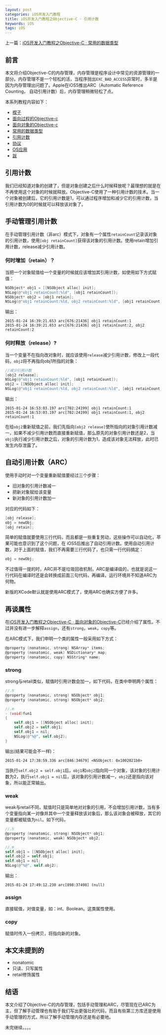 ```yaml
---
layout: post
categories: iOS开发入门教程
title: iOS开发入门教程之Objective-C · 引用计数
keywords: iOS
tags: iOS
---
```


上一篇：[iOS开发入门教程之Objective-C · 常用的数据类型](http://zh.5long.me/2015/learning-ios-oc-3/)

## 前言
本文将介绍Objective-C的内存管理，内存管理是程序设计中常见的资源管理的一部分。内存管理不是一个轻松的活，当程序抛出`EXC_BAD_ACCESS`异常时，多半是因为内存管理出问题了。Apple在iOS5推出ARC（Automatic Reference Counting， 自动引用计数）后，内存管理稍微轻松了点。

本系列教程内容如下：

*  [楔子](http://zh.5long.me/2014/learning-ios-preface/)
*  [面向过程的Objective-c](http://zh.5long.me/2014/learning-ios-oc-1/)
*  [面向对象的Objective-c](http://zh.5long.me/2014/learning-ios-oc-2/)
*  [常用的数据类型](http://zh.5long.me/2015/learning-ios-oc-3/)
*  [引用计数](http://zh.5long.me/2015/learning-ios-oc-4/)
*  [协议](http://zh.5long.me/2015/learning-ios-oc-5/)
*  [OS应用](http://zh.5long.me/2015/ios-first-app/)
* [跋](http://zh.5long.me/2015/ios-epilogue/)

## 引用计数
我们已经知道对象的创建了，但是对象创建之后什么时候释放呢？最理想的就是在不再使用这个对象的时候就释放。Objective-C使用了一种引用计数的技术。当一个对象被创建后，它的引用计数是1，可以通过程序增加和减少它的引用计数，当引用计数为0的时候就可以释放该对象了。

<!--more-->

## 手动管理引用计数
在手动管理引用计数（非arc）模式下，对象有一个属性`retainCount`记录该对象的引用计数，使用`[obj retainCount]`获得该对象的引用计数。使用retain增加引用计数，release减少引用计数。

### 何时增加（retain）？
当把一个对象赋值给一个变量的时候就应该增加其引用计数，如使用如下方式赋值：


```objective-c
NSObject* obj1 = [[NSObject alloc] init];
NSLog(@"obj1 retainCount:%ld", [obj1 retainCount]);
NSObject* obj2 = [obj1 retain];
NSLog(@"obj1 retainCount:%ld, obj2 retainCount:%ld", [obj1 retainCount], [obj2 retainCount]);
```

输出：


```
2015-01-24 16:39:21.653 arc[676:21436] obj1 retainCount:1
2015-01-24 16:39:21.653 arc[676:21436] obj1 retainCount:2, obj2 retainCount:2
```

### 何时释放（release）?
当一个变量不在指向改对象时，就应该使用`release`减少引用计数，修改上一段代码，`obj2`将不再指向obj1所指的对象：

```objective-c
//减少引用计数
[obj2 release];
NSLog(@"obj1 retainCount:%ld", [obj1 retainCount]);
obj2 = [[NSObject alloc] init];
NSLog(@"obj1 retainCount:%ld, obj2 retainCount:%ld", [obj1 retainCount], [obj2 retainCount]);
```

输出：

```
2015-01-24 16:53:03.197 arc[702:24199] obj1 retainCount:1
2015-01-24 16:53:03.197 arc[702:24199] obj1 retainCount:1, obj2 retainCount:1
```

在给`obj2`重新赋值之前，我们先指向`[obj2 release]`使所指向的对象引用计数减一，如果不减少引用计数而直接重新赋值，那么原先的对象引用计数还是2，当`obj1`执行减少引用计数之后，对象的引用计数为1，造成该对象无法释放，此时已发生内存泄露了。


## 自动引用计数（ARC）
使用手动时对一个变量重新赋值要经过三个步骤：

*  旧对象的引用计数减一
*  把新对象赋给该变量
*  新对象的引用计数加一

对应的代码如下：

```objective-c
[obj release];
obj = newObj;
[obj retain];
```

简单的赋值就要使用三行代码，而且都是一些重复劳动，这些操作可以自动化，苹果可能也意识到了这个问题，在 iOS5后推出了自动引用计数。使用自动引用计数，对于上面的赋值，我们不再需要三行代码了，也只需一行代码搞定：

```objective-c
obj = newObj;
```

不过值得一提的时，ARC并不是垃圾回收机制，ARC是编译级的，也就是说这一行代码在编译时还是会转换成前面三句代码，再编译。运行环境并不知道ARC为何物。

新版的XCode默认就是使用ARC模式了，使用ARC也确实方便了许多。

## 再谈属性
在[iOS开发入门教程之Objective-C · 面向对象的Objective-C](http://zh.5long.me/2014/learning-ios-oc-2/)已经介绍了属性。不过并没有进一步解释`assign`，还有`strong`，`weak`，`copy`等。

在ARC模式下，我们申明一个类的属性一般采用如下方式：

```objective-c
@property (nonatomic, strong) NSArray* items;
@property (nonatomic, weak) NSDictionary* map;
@property (nonatomic, copy) NSString* name;
```

### strong
strong与retail类似，赋值时引用计数会加一，如下代码，在类中申明两个属性：

```objective-c
//.h
@property (nonatomic, strong) NSObject* obj1;
@property (nonatomic, strong) NSObject* obj2;

//.m
- (void)fun1
{
    self.obj1 = [[NSObject alloc] init];
    self.obj2 = self.obj1;
    self.obj1 = nil;
    NSLog(@"%@", self.obj2);
}
```

输出(结果可能会不一样)：
```
2015-01-24 17:38:59.336 arc[846:34679] <NSObject: 0x1002021b0>
```

当执行`self.obj2 = self.obj1`后，`obj1`和`obj2`指向同一个对象，该对象的引用计数为2，执行`self.obj1 = nil`后，该对象的引用计数减一，`obj2`还是指向该对象，所以能正常输出。

### weak
weak与retail不同，赋值时只是简单地对对象的引用，不会增加引用计数，当有多个变量指向某一对像并其中一个变量释放该对象后，那么该对象会被释放，其它的变量都被赋值为`nil`。如下代码，


```objective-c
//.h
@property (nonatomic, strong) NSObject* obj1;
@property (nonatomic, weak) NSObject* obj2;

//.m
self.obj1 = [[NSObject alloc] init];
self.obj2 = self.obj1;
self.obj1 = nil;
NSLog(@"%@", self.obj2);
```

输出：


```
2015-01-24 17:49:12.230 arc[898:37498] (null)
```

### assign
直接赋值，对值变量，如：int、Boolean。这类属性使用。

### copy
赋值时传入一份拷贝，将指向新的对象。

## 本文未提到的
*  nonatomic
*  只读、只写属性
*  retail修饰属性

## 结语
本文介绍了Objective-C的内存管理，包括手动管理和ARC，尽管现在已ARC为主，但了解手动管理也有助于我们写出更强壮的代码，而且有些第三方库还是使用手动管理的方式，所以了解手动管理内存还是有必要地。

未完继续。。。。
